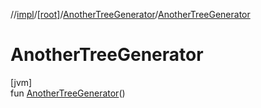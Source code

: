 //[impl](../../../index.md)/[[root]](../index.md)/[AnotherTreeGenerator](index.md)/[AnotherTreeGenerator](-another-tree-generator.md)

# AnotherTreeGenerator

[jvm]\
fun [AnotherTreeGenerator](-another-tree-generator.md)()

